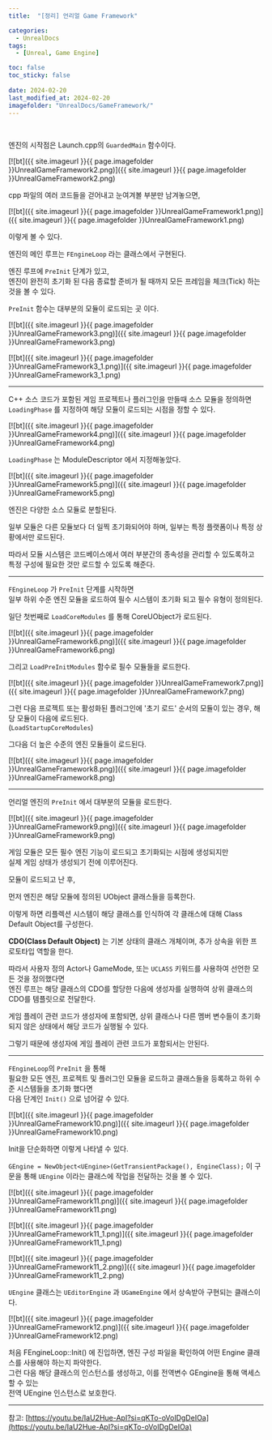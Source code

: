 ```yaml
---
title:  "[정리] 언리얼 Game Framework"

categories:
  - UnrealDocs
tags:
  - [Unreal, Game Engine]

toc: false
toc_sticky: false
 
date: 2024-02-20
last_modified_at: 2024-02-20
imagefolder: "UnrealDocs/GameFramework/"
---
```


<br>

엔진의 시작점은 Launch.cpp의 `GuardedMain` 함수이다.  

[![bt]({{ site.imageurl }}{{ page.imagefolder }}UnrealGameFramework2.png)]({{ site.imageurl }}{{ page.imagefolder }}UnrealGameFramework2.png)  

cpp 파일의 여러 코드들을 걷어내고 눈여겨볼 부분만 남겨놓으면,  

[![bt]({{ site.imageurl }}{{ page.imagefolder }}UnrealGameFramework1.png)]({{ site.imageurl }}{{ page.imagefolder }}UnrealGameFramework1.png)  

이렇게 볼 수 있다.  

엔진의 메인 루프는 `FEngineLoop` 라는 클래스에서 구현된다.

엔진 루프에 `PreInit` 단계가 있고,  
엔진이 완전히 초기화 된 다음 종료할 준비가 될 때까지 모든 프레임을 체크(Tick) 하는 것을 볼 수 있다.  

`PreInit` 함수는 대부분의 모듈이 로드되는 곳 이다.

[![bt]({{ site.imageurl }}{{ page.imagefolder }}UnrealGameFramework3.png)]({{ site.imageurl }}{{ page.imagefolder }}UnrealGameFramework3.png)  

[![bt]({{ site.imageurl }}{{ page.imagefolder }}UnrealGameFramework3_1.png)]({{ site.imageurl }}{{ page.imagefolder }}UnrealGameFramework3_1.png)  

***

C++ 소스 코드가 포함된 게임 프로젝트나 플러그인을 만들때 소스 모듈을 정의하면 `LoadingPhase` 를 지정하여 해당 모듈이 로드되는 시점을 정할 수 있다.

[![bt]({{ site.imageurl }}{{ page.imagefolder }}UnrealGameFramework4.png)]({{ site.imageurl }}{{ page.imagefolder }}UnrealGameFramework4.png)  

`LoadingPhase` 는 ModuleDescriptor 에서 지정해놓았다.

[![bt]({{ site.imageurl }}{{ page.imagefolder }}UnrealGameFramework5.png)]({{ site.imageurl }}{{ page.imagefolder }}UnrealGameFramework5.png)  


엔진은 다양한 소스 모듈로 분할된다.  

일부 모듈은 다른 모듈보다 더 일찍 초기화되어야 하며, 일부는 특정 플랫폼이나 특정 상황에서만 로드된다.  

따라서 모듈 시스템은 코드베이스에서 여러 부분간의 종속성을 관리할 수 있도록하고  
특정 구성에 필요한 것만 로드할 수 있도록 해준다.  

***

`FEngineLoop` 가 `PreInit` 단계를 시작하면  
일부 하위 수준 엔진 모듈을 로드하여 필수 시스템이 초기화 되고 필수 유형이 정의된다.  

일단 첫번째로 `LoadCoreModules` 를 통해 CoreUObject가 로드된다.  

[![bt]({{ site.imageurl }}{{ page.imagefolder }}UnrealGameFramework6.png)]({{ site.imageurl }}{{ page.imagefolder }}UnrealGameFramework6.png)  


그리고 `LoadPreInitModules` 함수로 필수 모듈들을 로드한다.

[![bt]({{ site.imageurl }}{{ page.imagefolder }}UnrealGameFramework7.png)]({{ site.imageurl }}{{ page.imagefolder }}UnrealGameFramework7.png)  


그런 다음 프로젝트 또는 활성화된 플러그인에 '초기 로드' 순서의 모듈이 있는 경우, 해당 모듈이 다음에 로드된다.  
(`LoadStartupCoreModules`)

그다음 더 높은 수준의 엔진 모듈들이 로드된다.  

[![bt]({{ site.imageurl }}{{ page.imagefolder }}UnrealGameFramework8.png)]({{ site.imageurl }}{{ page.imagefolder }}UnrealGameFramework8.png)  

***

언리얼 엔진의 `PreInit` 에서 대부분의 모듈을 로드한다.  

[![bt]({{ site.imageurl }}{{ page.imagefolder }}UnrealGameFramework9.png)]({{ site.imageurl }}{{ page.imagefolder }}UnrealGameFramework9.png)  

게임 모듈은 모든 필수 엔진 기능이 로드되고 초기화되는 시점에 생성되지만  
실제 게임 상태가 생성되기 전에 이루어진다.  
  
모듈이 로드되고 난 후,  
  
먼저 엔진은 해당 모듈에 정의된 UObject 클래스들을 등록한다.  

이렇게 하면 리플렉션 시스템이 해당 클래스를 인식하여 각 클래스에 대해 Class Default Object를 구성한다.  

<b>CDO(Class Default Object)</b> 는 기본 상태의 클래스 개체이며, 추가 상속을 위한 프로토타입 역할을 한다.  

따라서 사용자 정의 Actor나 GameMode, 또는 `UCLASS` 키워드를 사용하여 선언한 모든 것을 정의했다면  
엔진 루프는 해당 클래스의 CDO를 할당한 다음에 생성자를 실행하여 상위 클래스의 CDO를 템플릿으로 전달한다.  

게임 플레이 관련 코드가 생성자에 포함되면, 상위 클래스나 다른 멤버 변수들이 초기화되지 않은 상태에서 해당 코드가 실행될 수 있다.  

그렇기 때문에 생성자에 게임 플레이 관련 코드가 포함되서는 안된다.  

***

`FEngineLoop`의 `PreInit` 을 통해  
필요한 모든 엔진, 프로젝트 및 플러그인 모듈을 로드하고 클래스들을 등록하고 하위 수준 시스템들을 초기화 했다면  
다음 단계인 `Init()` 으로 넘어갈 수 있다.  

[![bt]({{ site.imageurl }}{{ page.imagefolder }}UnrealGameFramework10.png)]({{ site.imageurl }}{{ page.imagefolder }}UnrealGameFramework10.png)  

Init을 단순화하면 이렇게 나타낼 수 있다.  

`GEngine = NewObject<UEngine>(GetTransientPackage(), EngineClass);`
이 구문을 통해 `UEngine` 이라는 클래스에 작업을 전달하는 것을 볼 수 있다.  

[![bt]({{ site.imageurl }}{{ page.imagefolder }}UnrealGameFramework11.png)]({{ site.imageurl }}{{ page.imagefolder }}UnrealGameFramework11.png)  

[![bt]({{ site.imageurl }}{{ page.imagefolder }}UnrealGameFramework11_1.png)]({{ site.imageurl }}{{ page.imagefolder }}UnrealGameFramework11_1.png)  

[![bt]({{ site.imageurl }}{{ page.imagefolder }}UnrealGameFramework11_2.png)]({{ site.imageurl }}{{ page.imagefolder }}UnrealGameFramework11_2.png)  

`UEngine` 클래스는 `UEditorEngine` 과 `UGameEngine` 에서 상속받아 구현되는 클래스이다.  



[![bt]({{ site.imageurl }}{{ page.imagefolder }}UnrealGameFramework12.png)]({{ site.imageurl }}{{ page.imagefolder }}UnrealGameFramework12.png)  

처음 FEngineLoop::Init() 에 진입하면, 엔진 구성 파일을 확인하여 어떤 Engine 클래스를 사용해야 하는지 파악한다.  
그런 다음 해당 클래스의 인스턴스를 생성하고, 이를 전역변수 GEngine을 통해 액세스 할 수 있는  
전역 UEngine 인스턴스로 보호한다.  





***

참고: [https://youtu.be/IaU2Hue-ApI?si=qKTo-oVoIDgDeIOa](https://youtu.be/IaU2Hue-ApI?si=qKTo-oVoIDgDeIOa)